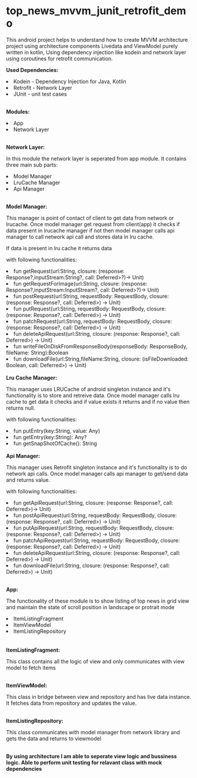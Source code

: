 # top_news_mvvm_junit_retrofit_demo

This android project helps to understand how to create MVVM architecture project using architecture components Livedata and 
ViewModel purely written in kotlin, Using dependency injection like kodein and network layer using coroutines 
for retrofit communication.

<b>Used Dependencies:</b>
<li>Kodein - Dependency Injection for Java, Kotlin</li>
<li>Retrofit - Network Layer</li>
<li>JUnit  - unit test cases</li>

<br><b>Modules:</b>
<li>App</li>
<li>Network Layer</li>

<br><b>Network Layer:</b>
<p>In this module the network layer is seperated from app module. It contains three main sub parts:</p>
  <li>Model Manager</li>
    <li>LruCache Manager</li>
      <li>Api Manager</li>
      
<br><b>Model Manager:</b>
<p>This manager is point of contact of client to get data from network or lrucache. Once model manager get request from client(app) it checks if
data present in lrucache manager if not then model manager calls api manager to call network api call and stores data in lru 
cache.</p>
<p>If data is present in lru cache it returns data</p>

<p>with following functionalities: </p>
<li>fun getRequest(url:String, closure: (response: Response<ResponseBody>?,inputStream:String?,  call: Deferred<Response<ResponseBody>>?)-> Unit)</li>
    <li>fun getRequestForImage(url:String, closure: (response: Response<ResponseBody>?,inputStream:InputStream?, call: Deferred<Response<ResponseBody>>?)-> Unit)</li>
    <li>fun postRequest(url:String, requestBody: RequestBody, closure: (response: Response<ResponseBody>?, call: Deferred<Response<ResponseBody>>) -> Unit)</li>
    <li>fun putRequest(url:String, requestBody: RequestBody, closure: (response: Response<ResponseBody>?, call: Deferred<Response<ResponseBody>>) -> Unit)</li>
    <li>fun patchRequest(url:String, requestBody: RequestBody, closure: (response: Response<ResponseBody>?, call: Deferred<Response<ResponseBody>>) -> Unit)</li>
    <li>fun deleteApiRequest(url:String, closure: (response: Response<ResponseBody>?, call: Deferred<Response<ResponseBody>>) -> Unit)</li>
    <li>fun writeFileOnDiskFromResponseBody(responseBody: ResponseBody, fileName: String):Boolean</li>
    <li>fun downloadFile(url:String,fileName:String, closure: (isFileDownloaded: Boolean, call: Deferred<Response<ResponseBody>>) -> Unit)</li>
<br>
<b>Lru Cache Manager:</b>

<p>This manager uses LRUCache of android singleton instance and it's functionality is to store and retreive data. Once model manager calls 
lru cache to get data it checks and if value exists it returns and if no value then returns null.</p>
<p>with following functionalities: </p>
<li>fun putEntry(key:String, value: Any)</li>
    <li>fun getEntry(key:String): Any?</li>
<li>    fun getSnapShotOfCache(): String</li>

<br>
<b>Api Manager:</b>

<p>This manager uses Retrofit singleton instance and it's functionality is to do network api calls. Once model manager calls 
api manager to get/send data and returns value.</p>
<p>with following functionalities: </p>
<li>fun getApiRequest(url:String, closure: (response: Response<ResponseBody>?, call: Deferred<Response<ResponseBody>>)-> Unit)</li>
    <li>fun postApiRequest(url:String, requestBody: RequestBody, closure: (response: Response<ResponseBody>?, call: Deferred<Response<ResponseBody>>) -> Unit)</li>
    <li>fun putApiRequest(url:String, requestBody: RequestBody, closure: (response: Response<ResponseBody>?, call: Deferred<Response<ResponseBody>>) -> Unit)</li>
    <li>fun patchApiRequest(url:String, requestBody: RequestBody, closure: (response: Response<ResponseBody>?, call: Deferred<Response<ResponseBody>>) -> Unit)</li>
    <li>fun deleteApiRequest(url:String, closure: (response: Response<ResponseBody>?, call: Deferred<Response<ResponseBody>>) -> Unit)</li>
    <li>fun downloadFile(url:String, closure: (response: Response<ResponseBody>?, call: Deferred<Response<ResponseBody>>) -> Unit)</li>
    
<br><b>App:</b>
    <p>The functionality of these module is to show listing of top news in grid view and maintain the state of scroll position
    in landscape or protrait mode</p>
    
<li>ItemListingFragment</li>
<li>ItemViewModel</li>
<li>ItemListingRepository</li>
<br>
<br><b>ItemListingFragment:</b>
<p>This class contains all the logic of view and only communicates with view model to fetch items</p>
    
<br><b>ItemViewModel:</b>
<p>This class in bridge between view and repository and has live data instance. It fetches data from repository and updates 
the value.</p>

<br><b>ItemListingRepository:</b>
<p>This class communicates with model manager from network library and gets the data and returns to viewmodel</p>
    
<br><b>By using architecture I am able to seperate view logic and bussiness logic. Able to perform unit testing for relavant
class with mock dependencies</b>
